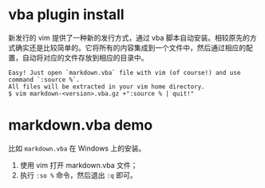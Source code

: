 # vba plugin install
新发行的 vim 提供了一种新的发行方式，通过 vba 脚本自动安装。相较原先的方式确实还是比较简单的。它将所有的内容集成到一个文件中，然后通过相应的配置，自动将对应的文件存放到相应的目录中。

    Easy! Just open `markdown.vba` file with vim (of course!) and use command `:source %`.
    All files will be extracted in your vim home directory.
    $ vim markdown-<version>.vba.gz +":source % | quit!"

# markdown.vba demo
比如 `markdown.vba` 在 Windows 上的安装。

1. 使用 vim 打开 markdown.vba 文件；
2. 执行 `:so %` 命令，然后退出 `:q` 即可。
